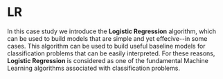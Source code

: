# LR

In this case study we introduce the <b>Logistic Regression</b> algorithm, which can be used to build models that are  simple and yet effecive--in some cases. This algorithm can be used to build useful baseline models for classification problems that can be easily interpreted. For these reasons, <b>Logistic Regression</b> is considered as one of the fundamental Machine Learning algorithms associated with classification problems.
